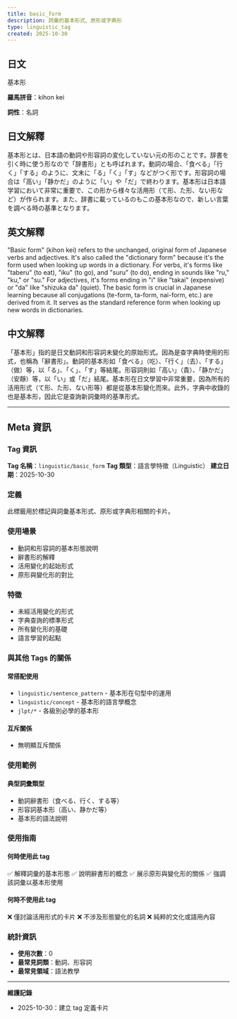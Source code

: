 ```yaml
---
title: basic_form
description: 詞彙的基本形式、原形或字典形
type: linguistic_tag
created: 2025-10-30
---
```


## 日文
基本形

**羅馬拼音**：kihon kei

**詞性**：名詞

## 日文解釋
基本形とは、日本語の動詞や形容詞の変化していない元の形のことです。辞書を引く時に使う形なので「辞書形」とも呼ばれます。動詞の場合、「食べる」「行く」「する」のように、文末に「る」「く」「す」などがつく形です。形容詞の場合は「高い」「静かだ」のように「い」や「だ」で終わります。基本形は日本語学習において非常に重要で、この形から様々な活用形（て形、た形、ない形など）が作られます。また、辞書に載っているのもこの基本形なので、新しい言葉を調べる時の基準となります。

## 英文解釋
"Basic form" (kihon kei) refers to the unchanged, original form of Japanese verbs and adjectives. It's also called the "dictionary form" because it's the form used when looking up words in a dictionary. For verbs, it's forms like "taberu" (to eat), "iku" (to go), and "suru" (to do), ending in sounds like "ru," "ku," or "su." For adjectives, it's forms ending in "i" like "takai" (expensive) or "da" like "shizuka da" (quiet). The basic form is crucial in Japanese learning because all conjugations (te-form, ta-form, nai-form, etc.) are derived from it. It serves as the standard reference form when looking up new words in dictionaries.

## 中文解釋
「基本形」指的是日文動詞和形容詞未變化的原始形式。因為是查字典時使用的形式，也稱為「辭書形」。動詞的基本形如「食べる」（吃）、「行く」（去）、「する」（做）等，以「る」、「く」、「す」等結尾。形容詞則如「高い」（貴）、「静かだ」（安靜）等，以「い」或「だ」結尾。基本形在日文學習中非常重要，因為所有的活用形式（て形、た形、ない形等）都是從基本形變化而來。此外，字典中收錄的也是基本形，因此它是查詢新詞彙時的基準形式。

---

## Meta 資訊

### Tag 資訊

**Tag 名稱**：`linguistic/basic_form`
**Tag 類型**：語言學特徵（Linguistic）
**建立日期**：2025-10-30

### 定義

此標籤用於標記與詞彙基本形式、原形或字典形相關的卡片。

### 使用場景

- 動詞和形容詞的基本形態說明
- 辭書形的解釋
- 活用變化的起始形式
- 原形與變化形的對比

### 特徵

- 未經活用變化的形式
- 字典查詢的標準形式
- 所有變化形的基礎
- 語言學習的起點

### 與其他 Tags 的關係

#### 常搭配使用
- `linguistic/sentence_pattern` - 基本形在句型中的運用
- `linguistic/concept` - 基本形的語言學概念
- `jlpt/*` - 各級別必學的基本形

#### 互斥關係
- 無明顯互斥關係

### 使用範例

#### 典型詞彙類型
- 動詞辭書形（食べる、行く、する等）
- 形容詞基本形（高い、静かだ等）
- 基本形的語法說明

### 使用指南

#### 何時使用此 tag
✅ 解釋詞彙的基本形態
✅ 說明辭書形的概念
✅ 展示原形與變化形的關係
✅ 強調該詞彙以基本形使用

#### 何時不使用此 tag
❌ 僅討論活用形式的卡片
❌ 不涉及形態變化的名詞
❌ 純粹的文化或語用內容

### 統計資訊

- **使用次數**：0
- **最常見詞類**：動詞、形容詞
- **最常見領域**：語法教學

---

**維護記錄**
- 2025-10-30：建立 tag 定義卡片
